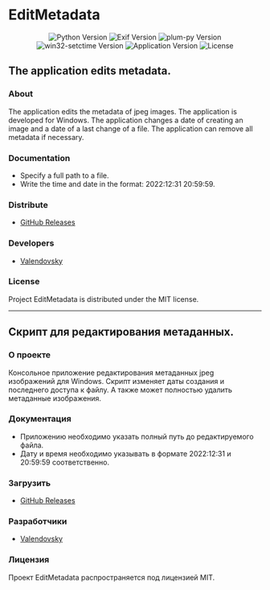 # EditMetadata

<p align="center">
   <img src="https://img.shields.io/badge/Python-3.10-blue" alt="Python Version">
   <img src="https://img.shields.io/badge/exif-1.6.0-orange" alt="Exif Version">
   <img src="https://img.shields.io/badge/plum--py-0.8.5-green" alt="plum-py Version">
   <img src="https://img.shields.io/badge/win32--setctime-1.1.0-blueviolet" alt="win32-setctime Version">
   <img src="https://img.shields.io/badge/version-1.0-yellow" alt="Application Version">
   <img src="https://img.shields.io/badge/license-MIT-red" alt="License">
</p>

## The application edits metadata.

### About
The application edits the metadata of jpeg images.
The application is developed for Windows.
The application changes a date of creating an image and a date of a last change of a file.
The application can remove all metadata if necessary.

### Documentation
 - Specify a full path to a file.
 - Write the time and date in the format: 2022:12:31 20:59:59.

### Distribute
- [GitHub Releases](https://github.com/valendovsky/EditMetadata/releases)

### Developers
- [Valendovsky](https://github.com/valendovsky)

### License
Project EditMetadata is distributed under the MIT license.

---

## Скрипт для редактирования метаданных.

### О проекте
Консольное приложение редактирования метаданных jpeg изображений для Windows.
Скрипт изменяет даты создания и последнего доступа к файлу.
А также может полностью удалить метаданные изображения.

### Документация
 - Приложению необходимо указать полный путь до редактируемого файла.
 - Дату и время необходимо указывать в формате 2022:12:31 и 20:59:59 соответственно.

### Загрузить
- [GitHub Releases](https://github.com/valendovsky/EditMetadata/releases)

### Разработчики
- [Valendovsky](https://github.com/valendovsky)

### Лицензия
Проект EditMetadata распространяется под лицензией MIT.
